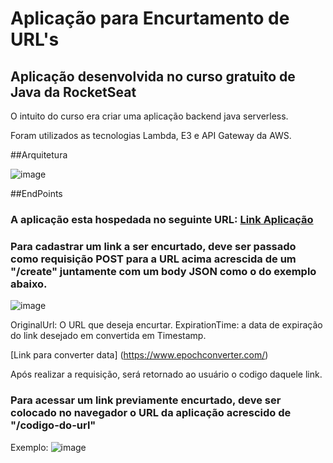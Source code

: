 # Aplicação para Encurtamento de URL's



## Aplicação desenvolvida no curso gratuito de Java da RocketSeat
O intuito do curso era criar uma aplicação backend java serverless.

Foram utilizados as tecnologias Lambda, E3 e API Gateway da AWS.

##Arquitetura

![image](https://github.com/user-attachments/assets/47c39656-02da-4c80-a7c2-af3b1f971761)



##EndPoints


### A aplicação esta hospedada no seguinte URL: [Link Aplicação](https://53y4noyffk.execute-api.sa-east-1.amazonaws.com)

### Para cadastrar um link a ser encurtado, deve ser passado como requisição POST para a URL acima acrescida de um "/create" juntamente com um body JSON como o do exemplo abaixo.

![image](https://github.com/user-attachments/assets/f43fdd79-0ddd-458b-9146-bbbc1b696800)

OriginalUrl: O URL que deseja encurtar.
ExpirationTime: a data de expiração do link desejado em convertida em Timestamp.

[Link para converter data] (https://www.epochconverter.com/)

Após realizar a requisição, será retornado ao usuário o codigo daquele link.


### Para acessar um link previamente encurtado, deve ser colocado no navegador o URL da aplicação acrescido de "/codigo-do-url"

Exemplo: ![image](https://github.com/user-attachments/assets/8e2bfbe5-4363-4df4-ba36-8ad789959b0f)
